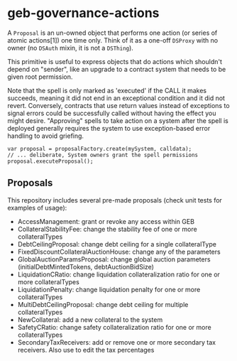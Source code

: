 # geb-governance-actions

A `Proposal` is an un-owned object that performs one action (or series of atomic actions[1])
one time only. Think of it as a one-off `DSProxy` with no owner (no `DSAuth` mixin, it is not a `DSThing`).

This primitive is useful to express objects that do actions which shouldn't depend on "sender",
like an upgrade to a contract system that needs to be given root permission.

Note that the spell is only marked as 'executed' if the CALL it makes succeeds, meaning it did not end in
an exceptional condition and it did not revert. Conversely, contracts that use return values instead of
exceptions to signal errors could be successfully called without having the effect you might desire.
"Approving" spells to take action on a system after the spell is deployed generally requires the system
to use exception-based error handling to avoid griefing.


```
var proposal = proposalFactory.create(mySystem, calldata);
// ... deliberate, System owners grant the spell permissions
proposal.executeProposal();
```

## Proposals
This repository includes several pre-made proposals (check unit tests for examples of usage):
- AccessManagement: grant or revoke any access within GEB
- CollateralStabilityFee: change the stability fee of one or more collateralTypes
- DebtCeilingProposal: change debt ceiling for a single collateralType
- FixedDiscountCollateralAuctionHouse: change any of the parameters
- GlobalAuctionParamsProposal: change global auction parameters (initialDebtMintedTokens, debtAuctionBidSize)
- LiquidationCRatio: change liquidation collateralization ratio for one or more collateralTypes
- LiquidationPenalty: change liquidation penalty for one or more collateralTypes
- MultiDebtCeilingProposal: change debt ceiling for multiple collateralTypes
- NewCollateral: add a new collateral to the system
- SafetyCRatio: change safety collateralization ratio for one or more collateralTypes
- SecondaryTaxReceivers: add or remove one or more secondary tax receivers. Also use to edit the tax percentages
